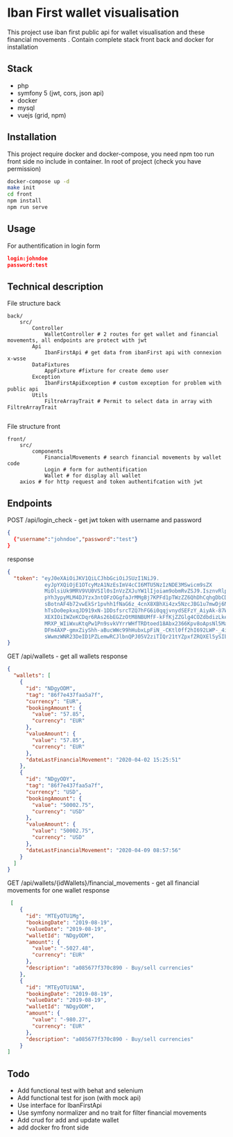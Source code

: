 # Iban First wallet visualisation

This project use iban first public api for wallet visualisation and these financial movements . Contain complete stack front  back and docker for installation

## Stack
- php
- symfony 5 (jwt, cors, json api)
- docker
- mysql
- vuejs (grid, npm)

## Installation
This project require docker and docker-compose, you need npm too run front side no include in container.
In root of project (check you have permission)

```bash
docker-compose up -d
make init
cd front
npm install
npm run serve
```

## Usage

For authentification in login form
``` json
login:johndoe
password:test
```

## Technical description
File structure back
```
back/
    src/
        Controller
            WalletController # 2 routes for get wallet and financial movements, all endpoints are protect with jwt
        Api
            IbanFirstApi # get data from ibanFirst api with connexion x-wsse
        DataFixtures
            AppFixture #fixture for create demo user
        Exception
            IbanFirstApiException # custom exception for problem with public api
        Utils
            FiltreArrayTrait # Permit to select data in array with FiltreArrayTrait
     

```
File structure front
```
front/
    src/
        components
            FinancialMovements # search financial movements by wallet code
            Login # form for authentification
            Wallet # for display all wallet
    axios # for http request and token authentifcation with jwt
```


## Endpoints

POST /api/login_check - get jwt token with username and password
``` json
{
  {"username":"johndoe","password":"test"}
}
```
response
``` json
{
  "token": "eyJ0eXAiOiJKV1QiLCJhbGciOiJSUzI1NiJ9.
            eyJpYXQiOjE1OTcyMzA1NzEsImV4cCI6MTU5NzIzNDE3MSwicm9sZX
            MiOlsiUk9MRV9VU0VSIl0sInVzZXJuYW1lIjoiam9obmRvZSJ9.IsznvRlpPVMZ
            pYh3ypyMLM4DJYzx3ntOFzOGgfaJrMMgBj7KPFd1pTWzZZ6QhDhCqhgDbCDnm4wuFyUAKImp4l1Z
            sBotnAF4b72vwEkSr1pvhh1fNaG6z_4cnX8XBhXi4zx5NzcJBG1u7mwDj6NMVuw8G4OAwSfu3Y6G1KWxyCC2ZW-Q-Hq
            hTsDo0epkxqJD919xN-1DDsfsrcTZQ7hFG6i0qqjvnydSEFzY_AiyAk-87Wg-TmpqIeT8EG8E791Wxe8CnsXRWcLAav2u4lAiYdNo
            XEXIOiIWZeKCDqr6RAs26bEGZzOtM8NBUMfF-kFfKjZZGlg4COZdbdizLkePfOwNM_5KnCRMx6r-DH5DIcub3qos9i3VNOr8coucMmKqOH
            MRXP_WIiWxuKtqPw1Pn9svkVYrrWHfTRDtoed18Abx2366Kpv8oApsNl5Mab8T2NE6Pv9qKK6hcHHlUtAeH5HVFu8tOnvIYvVLjU3Lm5ey
            DFm4AXP-gmxZiyShh-aBucWWc99hHubxLpFiN_-CKtl0ff2hI692LWP-_4ipTm015tUwDDgFgDcdkPUHUrKyjjmt9cfuzsNMaQfrw_fCC3H
            sWwmzWNR23DeID1PZLemwRCJlbnQPJ05V2ziTIQr21tYZpxfZRQXEl5ySIbjyrqUWoGO6nRXD5iFNC33GGc8"
}
```

GET /api/wallets - get all wallets
response
``` json
{
  "wallets": [
    {
      "id": "NDgyODM",
      "tag": "86f7e437faa5a7f",
      "currency": "EUR",
      "bookingAmount": {
        "value": "57.85",
        "currency": "EUR"
      },
      "valueAmount": {
        "value": "57.85",
        "currency": "EUR"
      },
      "dateLastFinancialMovement": "2020-04-02 15:25:51"
    },
    {
      "id": "NDgyODY",
      "tag": "86f7e437faa5a7f",
      "currency": "USD",
      "bookingAmount": {
        "value": "50002.75",
        "currency": "USD"
      },
      "valueAmount": {
        "value": "50002.75",
        "currency": "USD"
      },
      "dateLastFinancialMovement": "2020-04-09 08:57:56"
    }
  ]
}
```

GET /api/wallets/{idWallets}/financial_movements - get all financial movements for one wallet
response
``` json
 [
    {
      "id": "MTEyOTU1Mg",
      "bookingDate": "2019-08-19",
      "valueDate": "2019-08-19",
      "walletId": "NDgyODM",
      "amount": {
        "value": "-5027.48",
        "currency": "EUR"
      },
      "description": "a085677f370c890 - Buy/sell currencies"
    },
    {
      "id": "MTEyOTU1NA",
      "bookingDate": "2019-08-19",
      "valueDate": "2019-08-19",
      "walletId": "NDgyODM",
      "amount": {
        "value": "-980.27",
        "currency": "EUR"
      },
      "description": "a085677f370c890 - Buy/sell currencies"
    }
]
```

## Todo
- Add functional test with behat and selenium
- Add functional test for json (with mock api)
- Use interface for IbanFirstApi
- Use symfony normalizer and no trait for filter financial movements
- Add crud for add and update wallet
- add docker fro front side